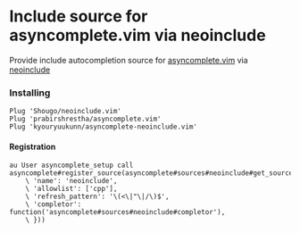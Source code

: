 Include source for asyncomplete.vim via neoinclude
============================================

Provide include autocompletion source for [asyncomplete.vim](https://github.com/prabirshrestha/asyncomplete.vim) via
[neoinclude](https://github.com/Shougo/neoinclude.vim)

### Installing

```vim
Plug 'Shougo/neoinclude.vim'
Plug 'prabirshrestha/asyncomplete.vim'
Plug 'kyouryuukunn/asyncomplete-neoinclude.vim'
```

#### Registration

```vim
au User asyncomplete_setup call asyncomplete#register_source(asyncomplete#sources#neoinclude#get_source_options({
    \ 'name': 'neoinclude',
    \ 'allowlist': ['cpp'],
    \ 'refresh_pattern': '\(<\|"\|/\)$',
    \ 'completor': function('asyncomplete#sources#neoinclude#completor'),
    \ }))
```
